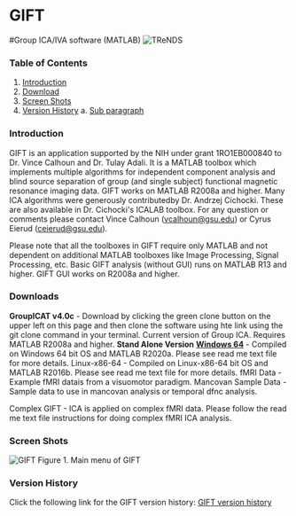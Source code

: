 # GIFT 
#Group ICA/IVA software (MATLAB)
![TReNDS](https://trendscenter.org/wp-content/uploads/2019/06/background_eeg_1.jpg)
### Table of Contents
1. [Introduction](#secIntro)
2. [Download](#secDownload)
3. [Screen Shots](#secScreen)
3. [Version History](#secVerHist)
a. [Sub paragraph](#subparagraph1)

### Introduction <a name="secIntro"></a>
GIFT is an application supported by the NIH under grant 1RO1EB000840 to Dr. Vince Calhoun and Dr. Tulay Adali. It is a MATLAB toolbox which implements multiple algorithms for independent 
component analysis and blind source separation of group (and single subject) functional magnetic resonance imaging data. GIFT works on MATLAB R2008a and higher. Many ICA algorithms were 
generously contributedby Dr. Andrzej Cichocki. These are also available in Dr. Cichocki's ICALAB toolbox. For any question or comments please contact Vince Calhoun (vcalhoun@gsu.edu) or 
Cyrus Eierud (ceierud@gsu.edu).

Please note that all the toolboxes in GIFT require only MATLAB and not dependent on additional MATLAB toolboxes like Image Processing, Signal Processing, etc. Basic GIFT analysis (without GUI) 
runs on MATLAB R13 and higher. GIFT GUI works on R2008a and higher. 

### Downloads <a name="secDownload"></a>
**GroupICAT v4.0c**  - Download by clicking the green clone button on the upper left on this page and then clone the software using hte link using the git clone command in your terminal. Current version of Group ICA. Requires MATLAB R2008a and higher.
    **Stand Alone Version**
        [**Windows 64**](https://trendscenter.org/trends/software/gift/software/stand_alone/GroupICATv4.0c_standalone_Win64.zip) - Compiled on Windows 64 bit OS and MATLAB R2020a. Please see read me text file for more details.
        Linux-x86-64 - Compiled on Linux-x86-64 bit OS and MATLAB R2016b. Please see read me text file for more details.
    fMRI Data - Example fMRI datais from a visuomotor paradigm.
    Mancovan Sample Data - Sample data to use in mancovan analysis or temporal dfnc analysis.

Complex GIFT - ICA is applied on complex fMRI data. Please follow the read me text file instructions for doing complex fMRI ICA analysis.


### Screen Shots <a name="secScreen"></a>
![GIFT](https://trendscenter.org/trends/software/gift/images/gift.jpg  "GIFT")
Figure 1. Main menu of GIFT

### Version History<a name="secVerHist"></a>
Click the following link for the GIFT version history: [GIFT version history](https://trendscenter.org/trends/software/gift/version_history.html) 




